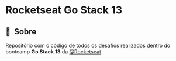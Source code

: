 # Rocketseat Go Stack 13

## 🔖&nbsp; Sobre
Repositório com o código de todos os desafios realizados dentro do bootcamp **Go Stack 13** da [@Rocketseat](https://github.com/Rocketseat)
